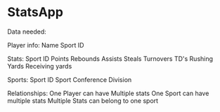 # StatsApp

Data needed:

Player info:
Name
Sport ID

Stats:
Sport ID
Points
Rebounds
Assists
Steals
Turnovers
TD's
Rushing Yards
Receiving yards

Sports:
Sport ID
Sport
Conference
Division

Relationships:
One Player can have Multiple stats
One Sport can have multiple stats
Multiple Stats can belong to one sport
